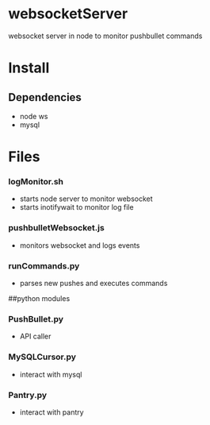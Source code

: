 # websocketServer
websocket server in node to monitor pushbullet commands

# Install

## Dependencies
* node ws
* mysql

# Files

### logMonitor.sh
* starts node server to monitor websocket
* starts inotifywait to monitor log file

### pushbulletWebsocket.js
* monitors websocket and logs events

### runCommands.py
* parses new pushes and executes commands

##python modules

### PushBullet.py
* API caller

### MySQLCursor.py
* interact with mysql

### Pantry.py
* interact with pantry

